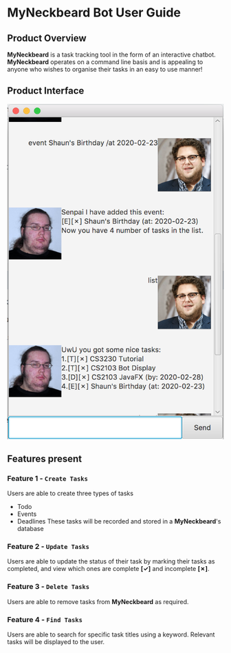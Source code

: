 # MyNeckbeard Bot User Guide



## Product Overview
**MyNeckbeard** is a task tracking tool in the form of an interactive chatbot. **MyNeckbeard** operates on a command line basis and is appealing to anyone who wishes to organise their tasks in an easy to use manner!

## Product Interface

![GitHub Logo](/docs/Ui.png)

## Features present

### Feature 1 - `Create Tasks`

Users are able to create three types of tasks
- Todo
- Events
- Deadlines
These tasks will be recorded and stored in a **MyNeckbeard**'s database

### Feature 2 - `Update Tasks`

Users are able to update the status of their task by marking their tasks as completed, and view which ones are complete **[✓]** and incomplete **[✗]**.

### Feature 3 - `Delete Tasks`

Users are able to remove tasks from **MyNeckbeard** as required.

### Feature 4 - `Find Tasks`

Users are able to search for specific task titles using a keyword. Relevant tasks will be displayed to the user.
